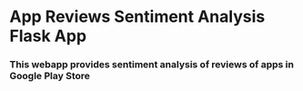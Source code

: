 # App Reviews Sentiment Analysis Flask App
### This webapp provides sentiment analysis of reviews of apps in Google Play Store
